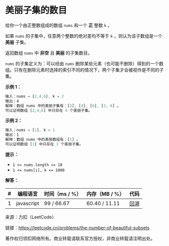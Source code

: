 # 美丽子集的数目

给你一个由正整数组成的数组 `nums` 和一个 **正** 整数 `k` 。

如果 `nums` 的子集中，任意两个整数的绝对差均不等于 `k` ，则认为该子数组是一个 **美丽** 子集。

返回数组 `nums` 中 **非空** 且 **美丽** 的子集数目。

`nums` 的子集定义为：可以经由 `nums` 删除某些元素（也可能不删除）得到的一个数组。只有在删除元素时选择的索引不同的情况下，两个子集才会被视作是不同的子集。

**示例 1：**

``` javascript
输入：nums = [2,4,6], k = 2
输出：4
解释：数组 nums 中的美丽子集有：[2], [4], [6], [2, 6] 。
可以证明数组 [2,4,6] 中只存在 4 个美丽子集。
```

**示例 2：**

``` javascript
输入：nums = [1], k = 1
输出：1
解释：数组 nums 中的美丽数组有：[1] 。
可以证明数组 [1] 中只存在 1 个美丽子集。 
```

**提示：**

- `1 <= nums.length <= 18`
- `1 <= nums[i], k <= 1000`

**解答：**

**#**|**编程语言**|**时间（ms / %）**|**内存（MB / %）**|**代码**
--|--|--|--|--
1|javascript|99 / 66.67|60.40 / 11.11|[回溯](./javascript/ac_v1.js)

来源：力扣（LeetCode）

链接：https://leetcode.cn/problems/the-number-of-beautiful-subsets

著作权归领扣网络所有。商业转载请联系官方授权，非商业转载请注明出处。
